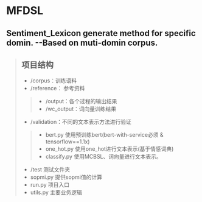 # MFDSL
## Sentiment_Lexicon generate method for specific domin. --Based on muti-domin corpus.

> ## 项目结构
>- /corpus：训练语料  
>- /reference： 参考资料
>>- /output：各个过程的输出结果  
>>- /wc_output：词向量训练结果  
>- /validation：不同的文本表示方法进行验证  
>>- bert.py 使用预训练bert(bert-with-service必须 & tensorflow==1.1x)
>>- one_hot.py 使用one_hot进行文本表示(基于情感词典)
>>- classify.py 使用MCBSL、词向量进行文本表示。
>- /test 测试文件夹
>- sopmi.py 提供sopmi值的计算
>- run.py 项目入口
>- utils.py 主要业务逻辑
 
